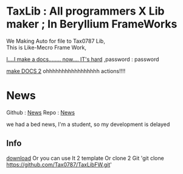 # TaxLib : All programmers X Lib maker ; In Beryllium FrameWorks

We Making Auto for file to Tax0787 Lib,  
This is Like-Mecro Frame Work,

[I....I make a docs........ now.... IT's hard](https://taxos.tistory.com/entry/TaxLibFrameWorkDocuments)
,password : password

[make DOCS 2](https://tax0787.github.io/TaxLibFW/)
 ohhhhhhhhhhhhhhhhh actions!!!!

# News
Github : [News](https://github.com/Tax0787/TaxLibFW/blob/main/news.md)
Repo : [News](./news.md)

we had a bed news, I'm a student, so my development is delayed

## Info

[download](https://github.com/Tax0787/TaxLibFW/archive/refs/heads/main.zip)
Or you can use It 2 template
Or clone 2 Git
'git clone https://github.com/Tax0787/TaxLibFW.git'
